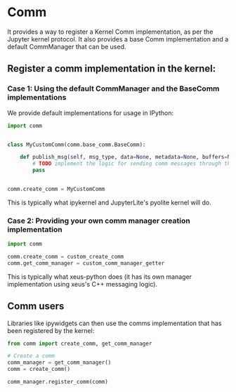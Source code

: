 # Comm

It provides a way to register a Kernel Comm implementation, as per the Jupyter kernel protocol.
It also provides a base Comm implementation and a default CommManager that can be used.

## Register a comm implementation in the kernel:

### Case 1: Using the default CommManager and the BaseComm implementations

We provide default implementations for usage in IPython:

```python
import comm


class MyCustomComm(comm.base_comm.BaseComm):

    def publish_msg(self, msg_type, data=None, metadata=None, buffers=None, **keys):
        # TODO implement the logic for sending comm messages through the iopub channel
        pass


comm.create_comm = MyCustomComm
```

This is typically what ipykernel and JupyterLite's pyolite kernel will do.

### Case 2: Providing your own comm manager creation implementation

```python
import comm

comm.create_comm = custom_create_comm
comm.get_comm_manager = custom_comm_manager_getter
```

This is typically what xeus-python does (it has its own manager implementation using xeus's C++ messaging logic).

## Comm users

Libraries like ipywidgets can then use the comms implementation that has been registered by the kernel:

```python
from comm import create_comm, get_comm_manager

# Create a comm
comm_manager = get_comm_manager()
comm = create_comm()

comm_manager.register_comm(comm)
```
